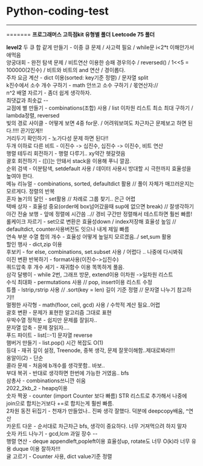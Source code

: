 # Python-coding-test
---
=======
**프로그래머스 고득점kit 유형별 폴더**
**Leetcode 75 폴더**

**level2**
두 큐 합 같게 만들기 - 이중 큐 문제 / 사고력 필요 / while문 i<2*t 이해안가서 애먹음  
양궁대회 - 완전 탐색 문제 / 비트연산 이용한 승패 경우의수 / reversed() / 1<<5 = 100000(2진수) / 비트와 비트의 and 연산 / 경이롭다.  
주차 요금 계산 - dict 이용(sorted: key기준 정렬) / 문자열 split  
k진수에서 소수 개수 구하기 - math 안쓰고 소수 구하기 / 몫연산자://  
n^2 배열 자르기 - 좀더 쉽게 생각하자.  
최댓값과 최솟값 --  
교점에 별 만들기 - combinations(조합) 사용 / list 이차원 리스트  최소 최대 구하기 / lambda정렬, reversed  
빛의 경로 사이클 - 어떻게 보면 4중 for문. / 어려워보여도 차근차근 문제보고 하면 된다.!!!! 끈기있게!!  
거리두기 확인하기 - 노가다성 문제 하면 된다!!  
두개 이하로 다른 비트 - 이진수 -> 십진수, 십진수 -> 이진수, 비트 연산  
행렬 테두리 회전하기 - 행렬 다루기.. xy약간 헷갈렷음  
괄호 회전하기 - ([)]는 안돼서 stack을 이용해 푸니 깔끔.  
순위 검색 - 이분탐색, setdefault 사용 / 데이터 사용시 방대할 시 극한까지 효율성을 높여야 한다.  
메뉴 리뉴얼 - combinations, sorted, defaultdict 활용 // 풀이 자체가 매끄러운지는 모르게다. 정렬의 반복  
혼자 놀기의 달인 - set활용 // 차례로 그룹 찾기.. 은근 어렵  
택배 상자 - 효율성 중요(order에 box넘어갔을때 sup에 없으면 break) // 잘생각하기  
야간 전술 보행 - 앞에 정렬에 시간씀 ..// 경비 구간만 정렬해서 테스트하면 훨씬 빠름!   
롤케이크 자르기 - set으로 변환은 효율성down / index저장해 효율성 높임 // defaultdict, counter사용버전도 잇으나 내게 제일 빠름  
연속 부분 수열 합의 개수 - 효율성 어떻게 높일지 모르겠음../ set,sum 활용  
할인 행사 - dict,zip 이용  
후보키 - for else, combinations, set.subset 사용 / 어렵다 .. 나중에 다시봐줘  
이진 변환 반복하기 - format사용(이진수->십진수)  
쿼드압축 후 개수 세기 - 재귀함수 이용 똑똑하게 풀음.  
삼각 달팽이 - while 2번, 그래프 방문, extend이용 이차원 ->일차원 리스트  
수식 최대화 - permutations 사용 // pop, insert이용 리스트 수정  
튜플 - lstrip,rstrip 사용 // .sort(key = len) 길이 기준 정렬 // 문자열 나누기 참고하기!!  
멀쩡한 사각형 - math(floor, ceil, gcd) 사용 / 수학적 계산 필요..어렵  
괄호 변환 - 문제가 표현한 알고리즘 그대로 표현  
우박수열 정적분 - 쉽지만 문제를 잘읽자..  
문자열 압축 - 문제 잘읽자....  
푸드 파이트 - list[::-1] 문자열 reverse  
햄버거 만들기 - list.pop() 시간 복잡도 O(1)  
등대 - 재귀 깊이 설정, Treenode, 중복 생각, 문제 잘못이해함..제대로봐라!!!  
옹알이(2) - 단순  
콜라 문제 - 처음에 b개수를 생각못함.. 바보..  
부대 복귀 - 반대로 생각하면 한번에 가능한 거였음.. bfs  
삼총사 - combinations쓰니깐 쉬움  
2022_2kb_2 - heapq이용  
숫자 짝꿍 - counter (import Counter 보다 빠름) STR 리스트로 추가해서 나중에 join으로 합치는거보다 +=로 합치는게 훨씬 빠름.  
2차원 동전 뒤집기 - 천재가 만들었나.. 진짜 생각 잘했다. 덕분에 deepcopy배움, ^연산  
카운트 다운 - 순서대로 차근차근 bfs, 생각이 중요하다. 너무 거져먹으려 하지 말자  
숫자 카드 나누기 - gcd,lcm
과일 장수 --  
행렬 연산 - deque appendleft,popleft이용 효율성up, rotate도 너무 O(k)라 너무 유용 duque 이용 잘하자!!!  
귤 고르기 - Counter 사용, dict value기준 정렬
